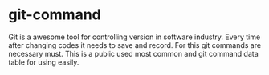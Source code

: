 # git-command
Git is a awesome tool for controlling version in software industry. Every time after changing codes it needs to save and record. For this git commands are necessary must. This is a public used most common and git command data table for using easily.
